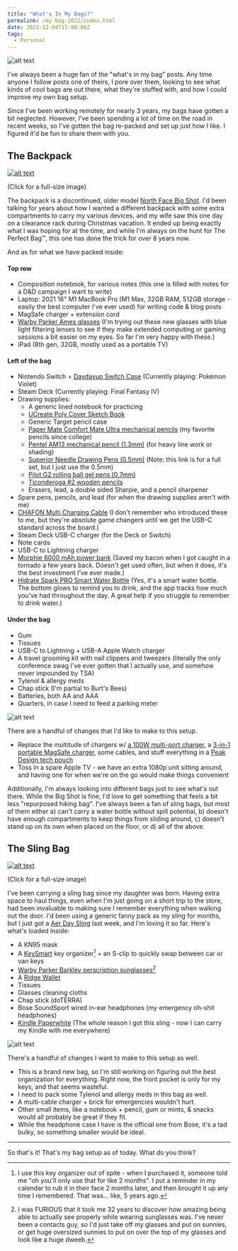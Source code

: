```yaml
---
title: "What's In My Bags?"
permalink: /my-bag-2022/index.html
date: 2022-12-04T15:00:00Z
tags: 
  - Personal
---
```


![alt text][headerImg]

I've always been a huge fan of the "what's in my bag" posts. Any time anyone I follow posts one of theirs, I pore over them, looking to see what kinds of cool bags are out there, what they're stuffed with, and how I could improve my own bag setup.

Since I've been working remotely for nearly 3 years, my bags have gotten a bit neglected. However, I've been spending a lot of time on the road in recent weeks, so I've gotten the bag re-packed and set up just how I like. I figured it'd be fun to share them with you.

<!-- more -->

## The Backpack

[![alt text][backpackGuts]][backpackGutsFull]

(Click for a full-size image)

The backpack is a discontinued, older model [North Face Big Shot](https://www.trailspace.com/gear/the-north-face/big-shot/). I'd been talking for years about how I wanted a different backpack with some extra compartments to carry my various devices, and my wife saw this one day on a clearance rack during Christmas vacation. It ended up being exactly what I was hoping for at the time, and while I'm always on the hunt for The Perfect Bag™, this one has done the trick for over 8 years now.

And as for what we have packed inside:

#### Top row

- Composition notebook, for various notes (this one is filled with notes for a D&D campaign I want to write)
- Laptop: 2021 16" M1 MacBook Pro (M1 Max, 32GB RAM, 512GB storage - easily the best computer I've ever used) for writing code & blog posts
- MagSafe charger + extension cord
- [Warby Parker Ames glasses](https://www.warbyparker.com/eyeglasses/men/ames/jet-black-matte-with-polished-silver) (I'm trying out these new glasses with blue light filtering lenses to see if they make extended computing or gaming sessions a bit easier on my eyes. So far I'm very happy with these.)
- iPad (8th gen, 32GB, mostly used as a portable TV)

#### Left of the bag

- Nintendo Switch + [Daydayup Switch Case](https://amzn.to/3VL00UO) (Currently playing: Pokémon Violet)
- Steam Deck (Currently playing: Final Fantasy IV)
- Drawing supplies:
  - A generic lined notebook for practicing
  - [UCreate Poly Cover Sketch Book](https://amzn.to/3H9MdmE)
  - Generic Target pencil case
  - [Paper Mate Comfort Mate Ultra mechanical pencils](https://amzn.to/3BblUZz) (my favorite pencils since college)
  - [Pentel AM13 mechanical pencil (1.3mm)](https://amzn.to/3XVd6AG) (for heavy line work or shading)
  - [Superior Needle Drawing Pens (0.5mm)](https://amzn.to/3VOP0Wr) (Note: this link is for a full set, but I just use the 0.5mm)
  - [Pilot G2 rolling ball gel pens (0.7mm)](https://amzn.to/3h6Brmu)
  - [Ticonderoga #2 wooden pencils](https://amzn.to/3BbmVRn)
  - Erasers, lead, a double sided Sharpie, and a pencil sharpener
- Spare pens, pencils, and lead (for when the drawing supplies aren't with me)
- [CHAFON Multi Charging Cable](https://amzn.to/3XPXui5) (I don't remember who introduced these to me, but they're absolute game changers until we get the USB-C standard across the board.)
- Steam Deck USB-C charger (for the Deck or Switch)
- Note cards
- USB-C to Lightning charger
- [Morphie 6000 mAh power bank](https://amzn.to/3P7nphi) (Saved my bacon when I got caught in a tornado a few years back. Doesn't get used often, but when it does, it's the best investment I've ever made.)
- [Hidrate Spark PRO Smart Water Bottle](https://amzn.to/3umg97w) (Yes, it's a smart water bottle. The bottom glows to remind you to drink, and the app tracks how much you've had throughout the day. A great help if you struggle to remember to drink water.)

#### Under the bag

- Gum
- Tissues
- USB-C to Lightning + USB-A Apple Watch charger
- A travel grooming kit with nail clippers and tweezers (literally the only conference swag I've ever gotten that I actually use, and somehow never impounded by TSA)
- Tylenol & allergy meds
- Chap stick (I'm partial to Burt's Bees)
- Batteries, both AA and AAA
- Quarters, in case I need to feed a parking meter

![alt text][backpackGlam]

There are a handful of changes that I'd like to make to this setup.

- Replace the multitude of chargers w/ [a 100W multi-port charger](https://amzn.to/3XTAOxp), a [3-in-1 portable MagSafe charger](https://www.zagg.com/en_us/3-in-1-travel-charger-magsafe-apple), some cables, and stuff everything in a [Peak Design tech pouch](https://www.peakdesign.com/products/tech-pouch/)
- Toss in a spare Apple TV - we have an extra 1080p unit sitting around, and having one for when we're on the go would make things convenient

Additionally, I'm always looking into different bags just to see what's out there. While the Big Shot is fine, I'd love to get something that feels a bit less "repurposed hiking bag". I've always been a fan of sling bags, but most of them either a) can't carry a water bottle without spill potential, b) doesn't have enough compartments to keep things from sliding around, c) doesn't stand up on its own when placed on the floor, or d) all of the above.

## The Sling Bag

[![alt text][slingGuts]][slingGutsFull]

(Click for a full-size image)

I've been carrying a sling bag since my daughter was born. Having extra space to haul things, even when I'm just going on a short trip to the store, had been invaluable to making sure I remember everything when walking out the door. I'd been using a generic fanny pack as my sling for months, but I just got a [Aer Day Sling](https://www.aersf.com/day-sling-3-gray) last week, and I'm loving it so far. Here's what's loaded inside:

- A KN95 mask
- A [KeySmart](https://www.getkeysmart.com/products/keysmart_ext) key organizer[^1] + an S-clip to quickly swap between car or van keys
- [Warby Parker Barkley perscription sunglasses](https://www.warbyparker.com/sunglasses/men/barkley/black-matte-eclipse)[^2]
- A [Ridge Wallet](https://ridge.com/products/aluminum-navy)
- Tissues
- Glasses cleaning cloths
- Chap stick (doTERRA)
- Bose SoundSport wired in-ear headphones (my emergency oh-shit headphones)
- [Kindle Paperwhite](https://amzn.to/3F5acAM) (The whole reason I got this sling - now I can carry my Kindle with me everywhere)

![alt text][slingGlam]

There's a handful of changes I want to make to this setup as well.

- This is a brand new bag, so I'm still working on figuring out the best organization for everything. Right now, the front pocket is only for my keys, and that seems wasteful.
- I need to pack some Tylenol and allergy meds in this bag as well.
- A multi-cable charger + brick for emergencies wouldn't hurt.
- Other small items, like a notebook + pencil, gum or mints, & snacks would all probably be great if they fit.
- While the headphone case I have is the official one from Bose, it's a tad bulky, so something smaller would be ideal.

<hr />

So that's it! That's my bag setup as of today. What do you think?

[headerImg]: https://imgur.com/7D0rpBv.png
[backpackGlam]: https://i.imgur.com/krMImRp.jpg "A series of photos of my backpack"
[slingGlam]: https://imgur.com/7xRj5u7.jpg "A series of photos of my sling bag"
[backpackGuts]: https://imgur.com/gXOGKTa.jpg "A photo of everything in my backpack"
[backpackGutsFull]: https://imgur.com/vc4UT1v.jpg "A photo of everything in my backpack"
[slingGuts]: https://imgur.com/TGXdOJ8.jpg "A photo of everything in my sling bag"
[slingGutsFull]: https://imgur.com/b0F08M2.jpg "A photo of everything in my sling bag"

[^1]: I use this key organizer out of spite - when I purchased it, someone told me "oh you'll only use that for like 2 months". I put a reminder in my calendar to rub it in their face 2 months later, and then brought it up any time I remembered. That was... like, 5 years ago.
[^2]: I was FURIOUS that it took me 32 years to discover how amazing being able to actually see properly while wearing sunglasses was. I've never been a contacts guy, so I'd just take off my glasses and put on sunnies, or get huge oversized sunnies to put on over the top of my glasses and look like a huge dweeb.
